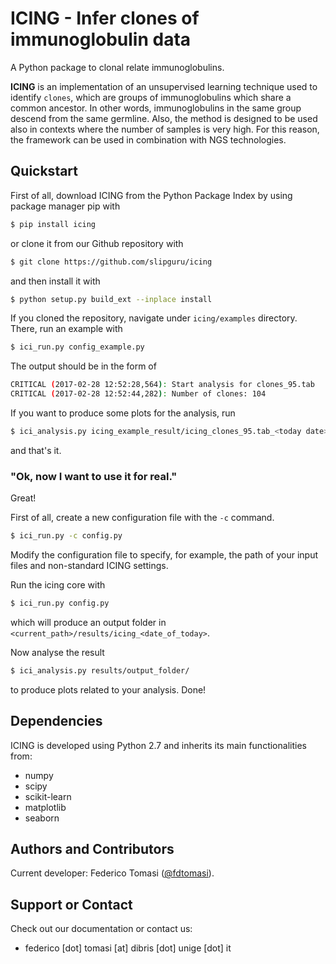# ICING - Infer clones of immunoglobulin data

A Python package to clonal relate immunoglobulins.

**ICING** is an implementation of an unsupervised learning technique
used to identify `clones`, which are groups of immunoglobulins which share
a common ancestor. In other words, immunoglobulins in the same group descend
from the same germline.
Also, the method is designed to be used also in contexts where
the number of samples is very high. For this reason, the framework can be used
in combination with NGS technologies.

## Quickstart
First of all, download ICING from the Python Package Index by using package manager pip
with
```bash
$ pip install icing
```
or clone it from our Github repository with
```bash
$ git clone https://github.com/slipguru/icing
```
and then install it with
```bash
$ python setup.py build_ext --inplace install
```
If you cloned the repository, navigate under `icing/examples` directory. There, run an example with
```bash
$ ici_run.py config_example.py
```
The output should be in the form of
```bash
CRITICAL (2017-02-28 12:52:28,564): Start analysis for clones_95.tab
CRITICAL (2017-02-28 12:52:44,282): Number of clones: 104
```

If you want to produce some plots for the analysis, run
```bash
$ ici_analysis.py icing_example_result/icing_clones_95.tab_<today date> .
```
and that's it.

### "Ok, now I want to use it for real."
Great!

First of all, create a new configuration file with the `-c` command.
```bash
$ ici_run.py -c config.py
```
Modify the configuration file to specify, for example, the path of your input files and non-standard ICING settings.

Run the icing core with
```bash
$ ici_run.py config.py
```
which will produce an output folder in `<current_path>/results/icing_<date_of_today>`.

Now analyse the result
```bash
$ ici_analysis.py results/output_folder/
```
to produce plots related to your analysis.
Done!

## Dependencies
ICING is developed using Python 2.7 and inherits its main functionalities from:

* numpy
* scipy
* scikit-learn
* matplotlib
* seaborn

## Authors and Contributors
Current developer: Federico Tomasi ([@fdtomasi](https://github.com/fdtomasi)).

## Support or Contact
Check out our documentation or contact us:

* federico [dot] tomasi [at] dibris [dot] unige [dot] it

